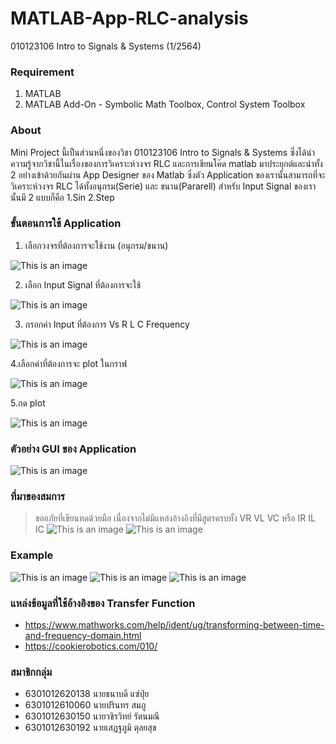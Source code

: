 # MATLAB-App-RLC-analysis

010123106 Intro to Signals & Systems (1/2564)

### Requirement
  1. MATLAB
  2. MATLAB Add-On - Symbolic Math Toolbox, Control System Toolbox

### About
Mini Project นี้เป็นส่วนหนึ่งของวิชา 010123106 Intro to Signals & Systems ซึ่งได้นำความรู้จากวิชานี้ในเรื่องของการวิเคราะห์วงจร RLC และการเขียนโค๊ด matlab มาประยุกต์และนำทั้ง 2 อย่างเข้าด้วยกันผ่าน App Designer
ของ Matlab ซึ่งตัว Application ของเรานั้นสามารถที่จะวิเคราะห์วงจร RLC ได้ทั้งอนุกรม(Serie) และ ขนาน(Pararell) สำหรับ Input Signal ของเรานั้นมี 2 แบบก็คือ 1.Sin 2.Step
 
### ขั้นตอนการใช้ Application
1. เลือกวงจรที่ต้องการจะใช้งาน (อนุกรม/ขนาน)

![This is an image](https://media.discordapp.net/attachments/726451781588222044/911519400719433778/unknown.png)

2. เลือก Input Signal ที่ต้องการจะใช้

![This is an image](https://media.discordapp.net/attachments/726451781588222044/911519400014782474/unknown.png)

3. กรอกค่า Input ที่ต้องการ Vs R L C Frequency

![This is an image](https://media.discordapp.net/attachments/726451781588222044/911519400224501780/unknown.png)

4.เลือกค่าที่ต้องการจะ plot ในกราฟ

![This is an image](https://media.discordapp.net/attachments/726451781588222044/911519400425836544/unknown.png)

5.กด plot

![This is an image](https://media.discordapp.net/attachments/726451781588222044/911519400719433778/unknown.png)

### ตัวอย่าง GUI ของ Application

![This is an image](https://media.discordapp.net/attachments/726451781588222044/911517973448101888/unknown.png?width=1011&height=702)

### ที่มาของสมการ
> ขออภัยที่เขียนทดด้วยมือ เนื่องจากไม่มีแหล่งอ้างอิงที่มีสูตรครบทั้ง VR VL VC หรือ IR IL IC
![This is an image](https://media.discordapp.net/attachments/726451781588222044/911516299358777364/unknown.png?width=1151&height=701)
![This is an image](https://media.discordapp.net/attachments/726451781588222044/911516409736089620/unknown.png?width=1048&height=701)

### Example
![This is an image](https://media.discordapp.net/attachments/874876680580268052/911259637699993600/unknown.png?width=1013&height=701)
![This is an image](https://media.discordapp.net/attachments/874876680580268052/911260165880315934/unknown.png?width=1017&height=701)
![This is an image](https://media.discordapp.net/attachments/874876680580268052/911259999387385906/unknown.png?width=1017&height=701)

### แหล่งข้อมูลที่ใช้อ้างอิงของ Transfer Function
 - https://www.mathworks.com/help/ident/ug/transforming-between-time-and-frequency-domain.html
 - https://cookierobotics.com/010/
  
### สมาชิกกลุ่ม
 - 6301012620138 นายธนาบดี แซ่ปุ่ย
 - 6301012610060 นายปรินทร สมภู
 - 6301012630150 นายวชิรวิทย์ รัตนมณี
 - 6301012630192 นายเสฏฐภูมิ ตุลยสุข
